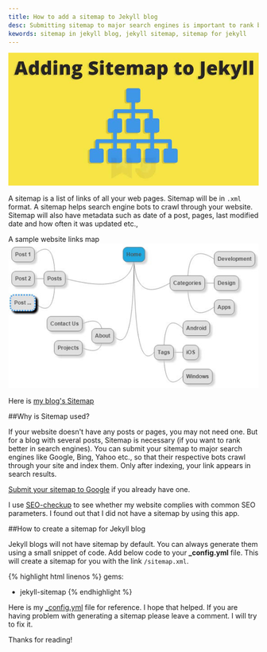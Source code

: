 ```yaml
---
title: How to add a sitemap to Jekyll blog
desc: Submitting sitemap to major search engines is important to rank better on SEO. Jekyll blogs will not have sitemap by default but we can create one using this method.
kewords: sitemap in jekyll blog, jekyll sitemap, sitemap for jekyll
---
```


![How to add sitemap to Jekyll blog](/images/add-sitemap-to-Jekyll-github-pages.jpg)


A sitemap is a list of links of all your web pages. Sitemap will be in ```.xml``` format. A sitemap helps search engine bots to crawl through your website. Sitemap will also have metadata such as date of a post, pages, last modified date and how often it was updated etc.,

A sample website links map
![Sitemap of a website](/images/how-to-add-sitemap-to-jekyll.jpg)

Here is [my blog's Sitemap](http://blog.webjeda.com/sitemap.xml)

##Why is Sitemap used?

If your website doesn't have any posts or pages, you may not need one. But for a blog with several posts, Sitemap is necessary (if you want to rank better in search engines). You can submit your sitemap to major search engines like Google, Bing, Yahoo etc., so that their respective bots crawl through your site and index them. Only after indexing, your link appears in search results.

[Submit your sitemap to Google](https://www.google.com/webmasters/tools/home?hl=en) if you already have one.

I use [SEO-checkup](https://toolbox.seositecheckup.com/apps/seo-checkup) to see whether my website complies with common SEO parameters. I found out that I did not have a sitemap by using this app.

##How to create a sitemap for Jekyll blog

Jekyll blogs will not have sitemap by default. You can always generate them using a small snippet of code. Add below code to your **_config.yml** file. This will create a sitemap for you with the link ```/sitemap.xml```.

{% highlight html linenos %}
gems:
  - jekyll-sitemap
{% endhighlight %}


Here is my [_config.yml](https://raw.githubusercontent.com/sharu725/emerald/gh-pages/_config.yml) file for reference. I hope that helped. If you are having problem with generating a sitemap please leave a comment. I will try to fix it. 

Thanks for reading!